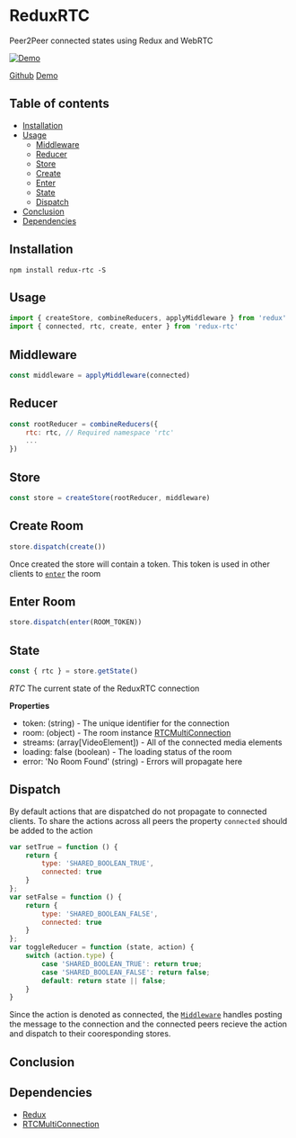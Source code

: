 # ReduxRTC

Peer2Peer connected states using Redux and WebRTC

[![Demo](https://rphansen91.github.io/redux-rtc/dist/usage.gif)](https://rphansen91.github.io/redux-rtc/)

[Github](https://github.com/rphansen91/redux-rtc)
[Demo](https://rphansen91.github.io/redux-rtc/)

## Table of contents

  * [Installation](#installation)
  * [Usage](#usage)
    * [Middleware](#middleware)
    * [Reducer](#reducer)
    * [Store](#store)
    * [Create](#create-room)
    * [Enter](#enter-room)
    * [State](#state)
    * [Dispatch](#dispatch)
  * [Conclusion](#conclusion)
  * [Dependencies](#dependencies)

## Installation

`npm install redux-rtc -S`

## Usage

```js
import { createStore, combineReducers, applyMiddleware } from 'redux'
import { connected, rtc, create, enter } from 'redux-rtc'
```

## Middleware

```js
const middleware = applyMiddleware(connected)
```

## Reducer

```js
const rootReducer = combineReducers({
    rtc: rtc, // Required namespace 'rtc'
    ...
})
```

## Store

```js
const store = createStore(rootReducer, middleware)
```

## Create Room

```js
store.dispatch(create())
```

Once created the store will contain a token. This token is used in other clients to [`enter`](#enter-room) the room

## Enter Room

```js
store.dispatch(enter(ROOM_TOKEN))
```

## State

```js
const { rtc } = store.getState()
```

*RTC*
The current state of the ReduxRTC connection

**Properties**

- token: (string) - The unique identifier for the connection
- room: (object) - The room instance [RTCMultiConnection](http://www.rtcmulticonnection.org/docs/)
- streams: (array[VideoElement]) - All of the connected media elements
- loading: false (boolean) - The loading status of the room
- error: 'No Room Found' (string) - Errors will propagate here

## Dispatch

By default actions that are dispatched do not propagate to connected clients. To share the actions across all peers the property `connected` should be added to the action

```js
var setTrue = function () {
    return { 
        type: 'SHARED_BOOLEAN_TRUE',
        connected: true
    }
};
var setFalse = function () {
    return { 
        type: 'SHARED_BOOLEAN_FALSE',
        connected: true
    }
};
var toggleReducer = function (state, action) {
    switch (action.type) {
        case 'SHARED_BOOLEAN_TRUE': return true;
        case 'SHARED_BOOLEAN_FALSE': return false;
        default: return state || false;
    }
}
```

Since the action is denoted as connected, the [`Middleware`](#middleware) handles posting the message to the connection and the connected peers recieve the action and dispatch to their cooresponding stores.

## Conclusion

## Dependencies

- [Redux](http://redux.js.org/)
- [RTCMultiConnection](https://github.com/muaz-khan/RTCMultiConnection)